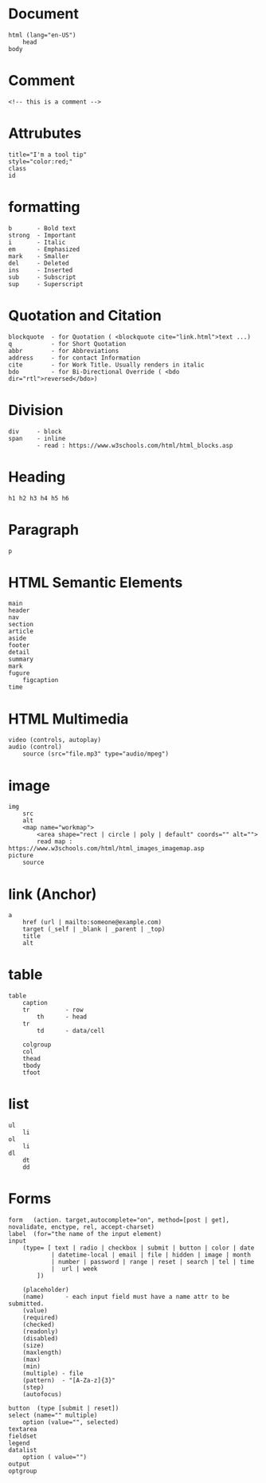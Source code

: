 # Document

    html (lang="en-US")
        head
    body

# Comment

    <!-- this is a comment -->

# Attrubutes

    title="I'm a tool tip"
    style="color:red;"
    class
    id

# formatting

    b       - Bold text
    strong  - Important
    i       - Italic
    em      - Emphasized
    mark    - Smaller
    del     - Deleted
    ins     - Inserted
    sub     - Subscript
    sup     - Superscript

# Quotation and Citation

    blockquote  - for Quotation ( <blockquote cite="link.html">text ...)
    q           - for Short Quotation
    abbr        - for Abbreviations
    address     - for contact Information
    cite        - for Work Title. Usually renders in italic
    bdo         - for Bi-Directional Override ( <bdo dir="rtl">reversed</bdo>)

# Division

    div     - block
    span    - inline
            - read : https://www.w3schools.com/html/html_blocks.asp

# Heading

    h1 h2 h3 h4 h5 h6

# Paragraph

    p

# HTML Semantic Elements

    main
    header
    nav
    section
    article
    aside
    footer
    detail
    summary
    mark
    fugure
        figcaption
    time

# HTML Multimedia

    video (controls, autoplay)
    audio (control)
        source (src="file.mp3" type="audio/mpeg")

# image

    img
        src
        alt
        <map name="workmap">
            <area shape="rect | circle | poly | default" coords="" alt="">
            read map : https://www.w3schools.com/html/html_images_imagemap.asp
    picture
        source

# link (Anchor)

    a
        href (url | mailto:someone@example.com)
        target (_self | _blank | _parent | _top)
        title
        alt

# table

    table
        caption
        tr          - row
            th      - head
        tr
            td      - data/cell

        colgroup
        col
        thead
        tbody
        tfoot

# list

    ul
        li
    ol
        li
    dl
        dt
        dd

# Forms

    form   (action. target,autocomplete="on", method=[post | get], novalidate, enctype, rel, accept-charset)
    label  (for="the name of the input element)
    input
        (type= [ text | radio | checkbox | submit | button | color | date
                | datetime-local | email | file | hidden | image | month
                | number | password | range | reset | search | tel | time
                |  url | week
            ])

        (placeholder)
        (name)      - each input field must have a name attr to be submitted.
        (value)
        (required)
        (checked)
        (readonly)
        (disabled)
        (size)
        (maxlength)
        (max)
        (min)
        (multiple) - file
        (pattern)  - "[A-Za-z]{3}"
        (step)
        (autofocus)

    button  (type [submit | reset])
    select (name="" multiple)
        option (value="", selected)
    textarea
    fieldset
    legend
    datalist
        option ( value="")
    output
    optgroup
